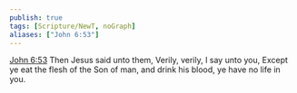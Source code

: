 ```yaml
---
publish: true
tags: [Scripture/NewT, noGraph]
aliases: ["John 6:53"]
---
```

[John 6:53](https://churchofjesuschrist.org/study/scriptures/nt/john/6?lang=eng&id=p53#p53) Then Jesus said unto them, Verily, verily, I say unto you, Except ye eat the flesh of the Son of man, and drink his blood, ye have no life in you.
